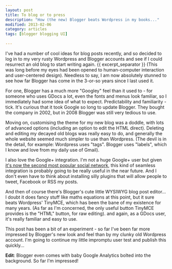 ```yaml
---
layout: post
title: To blog or to press
description: "How (the new) Blogger beats Wordpress in my books..."
modified: 2013-02-06
category: articles
tags: [blogger blogging UI]
 
---
```


I've had a number of cool ideas for blog posts recently, and so decided to log in to my very rusty Wordpress and Blogger accounts and see if I could resurrect an old blog to start writing again.
{{ excerpt_separator }} (This was long before my eyes had been opened to human-computer interaction and user-centered design). Needless to say, I am now absolutely stunned to see how far Blogger has come in the 3-or-so years since I last used it.


For one, Blogger has a much more "Googley" feel than it used to - for someone who uses GDocs a lot, even the fonts and menus look familiar, so I immediately had some idea of what to expect. Predictability and familiarity - tick. It's curious that it took Google so long to update Blogger. They bought the company in 2002, but in 2008 Blogger was still very tedious to use.

Moving on, customising the theme for my new blog was a doddle, with lots of advanced options (including an option to edit the HTML direct). Deleting and editing my decayed old blogs was really easy to do, and generally the whole website seemed much simpler to use than Wordpress. (The devil is in the detail, for example: Wordpress uses "tags". Blogger uses "labels", which I know and love from my daily use of Gmail).

I also love the Google+ integration. I'm not a huge Google+ user but given [it's now the second most popular social network](http://www.searchenginejournal.com/google-plus-surpasses-twitter-to-become-second-largest-social-network/57740/), this kind of seamless integration is probably going to be really useful in the near future. And I don't even have to think about installing silly plugins that will allow people to tweet, Facebook or RSS my posts.

And then of course there's Blogger's cute little WYSIWYG blog post editor... I doubt it does fancy stuff like maths equations at this point, but it sure beats Wordpress' TinyMCE, which has been the bane of my existence for many years. (As far as I'm concerned, the only useful button TinyMCE provides is the "HTML" button, for raw editing). and again, as a GDocs user, it's really familiar and easy to use.

This post has been a bit of an experiment - so far I've been far more impressed by Blogger's new look and feel than by my clunky old Wordpress account. I'm going to continue my little impromptu user test and publish this quickly...

<b>Edit</b>: Blogger even comes with baby Google Analytics bolted into the background. So far I'm impressed!
